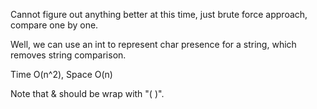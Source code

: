 
Cannot figure out anything better at this time, just brute force approach,  compare one by one.    

Well, we can use an int to represent char presence for a string, which removes  string comparison.    

Time O(n^2),   Space O(n)   

Note that &  should be wrap with "( )".  



        